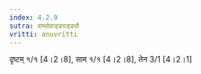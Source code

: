 ```yaml
---
index: 4.2.9
sutra: वामदेवाड्ड्यड्ड्यौ
vritti: anuvritti
---
```


 दृष्टम् १/१ [4।2।8], साम  १/१  [4।2।8], तेन 3/1 [4।2।1]